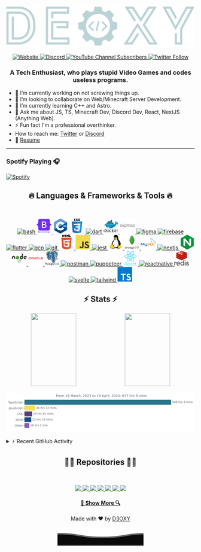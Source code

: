 <p align="center">
<img src="./assets/logo-group.svg" >
</p>

<p align="center">
<a href="https://deoxy.dev">

<img alt="Website" src="https://img.shields.io/website?label=deoxy.dev&style=for-the-badge&url=https%3A%2F%2Fdeoxy.dev">

</a>

<a href="https://deoxy.dev/socials/discord">

<img alt="Discord" src="https://img.shields.io/discord/756751516169142323?style=for-the-badge">

</a>

<a href="https://www.youtube.com/channel/UCECWUVsdYzRotv62PtTWugA">

<img alt="YouTube Channel Subscribers" src="https://img.shields.io/youtube/channel/subscribers/UCECWUVsdYzRotv62PtTWugA?style=for-the-badge">

</a>

<a href="https://twitter.com/d3oxyxd">

<img alt="Twitter Follow" src="https://img.shields.io/twitter/follow/d3oxyxd?color=%231DA1F2&logo=Twitter&logoColor=%231DA1F2&style=for-the-badge">

</a>
</p>

<h3 align='center'>
    A Tech Enthusiast, who plays stupid Video Games and codes useless programs.
</h3>

 - 🔭 I’m currently working on not screwing things up.
 - 👯 I’m looking to collaborate on Web/Minecraft Server Development.
 - 🌱 I’m currently learning C++ and Astro.
 - 💬 Ask me about JS, TS, Minecraft Dev, Discord Dev, React, NextJS (Anything Web).
 - ⚡ Fun fact I'm a professional overthinker.
 - How to reach me: [Twitter](https://twitter.com/d3oxyxd) or [Discord](https://deoxy.dev/links?redirect=discord)
 - 📝 [Resume](https://deoxy.dev/links?redirect=resume)
 ---

### Spotify Playing 🎧

 [![Spotify](https://novatorem-virid-nu.vercel.app/api/spotify)](https://open.spotify.com/user/dq98ieeh8phhqkw9i861xyff6)

<h2 align="center">🔥 Languages & Frameworks & Tools 🔥</h2>
<br>
<p align="center"> <a href="https://www.gnu.org/software/bash/" target="_blank" rel="noreferrer"> <img src="https://www.vectorlogo.zone/logos/gnu_bash/gnu_bash-icon.svg" alt="bash" width="40" height="40"/> </a> <a href="https://getbootstrap.com" target="_blank" rel="noreferrer"> <img src="https://raw.githubusercontent.com/devicons/devicon/master/icons/bootstrap/bootstrap-plain-wordmark.svg" alt="bootstrap" width="40" height="40"/> </a> <a href="https://www.w3schools.com/cpp/" target="_blank" rel="noreferrer"> <img src="https://raw.githubusercontent.com/devicons/devicon/master/icons/cplusplus/cplusplus-original.svg" alt="cplusplus" width="40" height="40"/> </a> <a href="https://www.w3schools.com/css/" target="_blank" rel="noreferrer"> <img src="https://raw.githubusercontent.com/devicons/devicon/master/icons/css3/css3-original-wordmark.svg" alt="css3" width="40" height="40"/> </a> <a href="https://dart.dev" target="_blank" rel="noreferrer"> <img src="https://www.vectorlogo.zone/logos/dartlang/dartlang-icon.svg" alt="dart" width="40" height="40"/> </a> <a href="https://www.docker.com/" target="_blank" rel="noreferrer"> <img src="https://raw.githubusercontent.com/devicons/devicon/master/icons/docker/docker-original-wordmark.svg" alt="docker" width="40" height="40"/> </a> <a href="https://expressjs.com" target="_blank" rel="noreferrer"> <img src="https://raw.githubusercontent.com/devicons/devicon/master/icons/express/express-original-wordmark.svg" alt="express" width="40" height="40"/> </a> <a href="https://www.figma.com/" target="_blank" rel="noreferrer"> <img src="https://www.vectorlogo.zone/logos/figma/figma-icon.svg" alt="figma" width="40" height="40"/> </a> <a href="https://firebase.google.com/" target="_blank" rel="noreferrer"> <img src="https://www.vectorlogo.zone/logos/firebase/firebase-icon.svg" alt="firebase" width="40" height="40"/> </a> <a href="https://flutter.dev" target="_blank" rel="noreferrer"> <img src="https://www.vectorlogo.zone/logos/flutterio/flutterio-icon.svg" alt="flutter" width="40" height="40"/> </a> <a href="https://cloud.google.com" target="_blank" rel="noreferrer"> <img src="https://www.vectorlogo.zone/logos/google_cloud/google_cloud-icon.svg" alt="gcp" width="40" height="40"/> </a> <a href="https://git-scm.com/" target="_blank" rel="noreferrer"> <img src="https://www.vectorlogo.zone/logos/git-scm/git-scm-icon.svg" alt="git" width="40" height="40"/> </a> <a href="https://www.w3.org/html/" target="_blank" rel="noreferrer"> <img src="https://raw.githubusercontent.com/devicons/devicon/master/icons/html5/html5-original-wordmark.svg" alt="html5" width="40" height="40"/> </a> <a href="https://developer.mozilla.org/en-US/docs/Web/JavaScript" target="_blank" rel="noreferrer"> <img src="https://raw.githubusercontent.com/devicons/devicon/master/icons/javascript/javascript-original.svg" alt="javascript" width="40" height="40"/> </a> <a href="https://jestjs.io" target="_blank" rel="noreferrer"> <img src="https://www.vectorlogo.zone/logos/jestjsio/jestjsio-icon.svg" alt="jest" width="40" height="40"/> </a> <a href="https://www.linux.org/" target="_blank" rel="noreferrer"> <img src="https://raw.githubusercontent.com/devicons/devicon/master/icons/linux/linux-original.svg" alt="linux" width="40" height="40"/> </a> <a href="https://www.mongodb.com/" target="_blank" rel="noreferrer"> <img src="https://raw.githubusercontent.com/devicons/devicon/master/icons/mongodb/mongodb-original-wordmark.svg" alt="mongodb" width="40" height="40"/> </a> <a href="https://www.mysql.com/" target="_blank" rel="noreferrer"> <img src="https://raw.githubusercontent.com/devicons/devicon/master/icons/mysql/mysql-original-wordmark.svg" alt="mysql" width="40" height="40"/> </a> <a href="https://nextjs.org/" target="_blank" rel="noreferrer"> <img src="https://cdn.worldvectorlogo.com/logos/nextjs-2.svg" alt="nextjs" width="40" height="40"/> </a> <a href="https://www.nginx.com" target="_blank" rel="noreferrer"> <img src="https://raw.githubusercontent.com/devicons/devicon/master/icons/nginx/nginx-original.svg" alt="nginx" width="40" height="40"/> </a> <a href="https://nodejs.org" target="_blank" rel="noreferrer"> <img src="https://raw.githubusercontent.com/devicons/devicon/master/icons/nodejs/nodejs-original-wordmark.svg" alt="nodejs" width="40" height="40"/> </a> <a href="https://www.oracle.com/" target="_blank" rel="noreferrer"> <img src="https://raw.githubusercontent.com/devicons/devicon/master/icons/oracle/oracle-original.svg" alt="oracle" width="40" height="40"/> </a> <a href="https://www.postgresql.org" target="_blank" rel="noreferrer"> <img src="https://raw.githubusercontent.com/devicons/devicon/master/icons/postgresql/postgresql-original-wordmark.svg" alt="postgresql" width="40" height="40"/> </a> <a href="https://postman.com" target="_blank" rel="noreferrer"> <img src="https://www.vectorlogo.zone/logos/getpostman/getpostman-icon.svg" alt="postman" width="40" height="40"/> </a> <a href="https://github.com/puppeteer/puppeteer" target="_blank" rel="noreferrer"> <img src="https://www.vectorlogo.zone/logos/pptrdev/pptrdev-official.svg" alt="puppeteer" width="40" height="40"/> </a> <a href="https://reactjs.org/" target="_blank" rel="noreferrer"> <img src="https://raw.githubusercontent.com/devicons/devicon/master/icons/react/react-original-wordmark.svg" alt="react" width="40" height="40"/> </a> <a href="https://reactnative.dev/" target="_blank" rel="noreferrer"> <img src="https://reactnative.dev/img/header_logo.svg" alt="reactnative" width="40" height="40"/> </a> <a href="https://redis.io" target="_blank" rel="noreferrer"> <img src="https://raw.githubusercontent.com/devicons/devicon/master/icons/redis/redis-original-wordmark.svg" alt="redis" width="40" height="40"/> </a> <a href="https://svelte.dev" target="_blank" rel="noreferrer"> <img src="https://upload.wikimedia.org/wikipedia/commons/1/1b/Svelte_Logo.svg" alt="svelte" width="40" height="40"/> </a> <a href="https://tailwindcss.com/" target="_blank" rel="noreferrer"> <img src="https://www.vectorlogo.zone/logos/tailwindcss/tailwindcss-icon.svg" alt="tailwind" width="40" height="40"/> </a> <a href="https://www.typescriptlang.org/" target="_blank" rel="noreferrer"> <img src="https://raw.githubusercontent.com/devicons/devicon/master/icons/typescript/typescript-original.svg" alt="typescript" width="40" height="40"/> </a> </p>



<h2 align="center">⚡ Stats ⚡</h2>
<div align="center">  
  <img width="49%" height="195px" src="https://gh-stats.deoxy.dev/api/top-langs/?username=d3oxy&theme=transparent&layout=compact" /> 
  <img width="49%" height="195px" src="https://gh-stats.deoxy.dev/api?username=d3oxy&show_icons=true&theme=transparent&count_private=true" />
</div>

<img
  src="https://github.com/D3OXY/D3OXY/blob/main/images/stat.svg"
  alt="Alternative Text"
/>


<details>
<summary>⚡ Recent GitHub Activity</summary>
<!--START_SECTION:activity-->

1. 🎉 Merged PR [#26](https://github.com/D3OXY/djs-commands/pull/26) in [D3OXY/djs-commands](https://github.com/D3OXY/djs-commands)
2. 🎉 Merged PR [#25](https://github.com/D3OXY/djs-commands/pull/25) in [D3OXY/djs-commands](https://github.com/D3OXY/djs-commands)
3. 🎉 Merged PR [#24](https://github.com/D3OXY/djs-commands/pull/24) in [D3OXY/djs-commands](https://github.com/D3OXY/djs-commands)
4. 🎉 Merged PR [#23](https://github.com/D3OXY/djs-commands/pull/23) in [D3OXY/djs-commands](https://github.com/D3OXY/djs-commands)

<!--END_SECTION:activity-->
</details>

</p>

<h2 align="center">👨‍💻 Repositories 👨‍💻</h2>
<br>

<p align="center">

<a href="https://github.com/D3OXY/old.deoxy.dev">
<img src="https://gh-stats.deoxy.dev/api/pin/?username=d3oxy&repo=old.deoxy.dev&show_owner=true&theme=transparent" />
</a>
<a href="https://github.com/D3OXY/djs-commands">
<img src="https://gh-stats.deoxy.dev/api/pin/?username=d3oxy&repo=djs-commands&show_owner=true&theme=transparent" />
</a>
<a href="https://github.com/d3oxy/censor-badwords">
<img src="https://gh-stats.deoxy.dev/api/pin/?username=d3oxy&repo=censor-badwords&show_owner=true&theme=transparent" />
</a>
<a href="https://github.com/d3oxy/animalfarm-vite">
<img src="https://gh-stats.deoxy.dev/api/pin/?username=d3oxy&repo=animalfarm-vite&show_owner=true&theme=transparent" />
</a>
<a href="https://github.com/d3oxy/Discord-Rich-Presence">
<img src="https://gh-stats.deoxy.dev/api/pin/?username=d3oxy&repo=Discord-Rich-Presence&show_owner=true&theme=transparent" />
</a>
<a href="https://github.com/d3oxy/deoxy.tech">
<img src="https://gh-stats.deoxy.dev/api/pin/?username=d3oxy&repo=gh-stats&show_owner=true&theme=transparent" />
<a href="https://github.com/d3oxy/gh-stats">
<img src="https://gh-stats.deoxy.dev/api/pin/?username=d3oxy&repo=deoxy.tech&show_owner=true&theme=transparent" />
</a>

</p>

<h4 align="center">
  <a href="https://github.com/d3oxy?tab=repositories" title="Show Repositories">🔎 Show More 🔍</a>
</h4>

<p align="center">Made with ❤️ by <a href="https://deoxy.dev">D3OXY</a> </p>

<p align="center">
        <img src="./assets/Bottom.svg" alt="bottom" />
